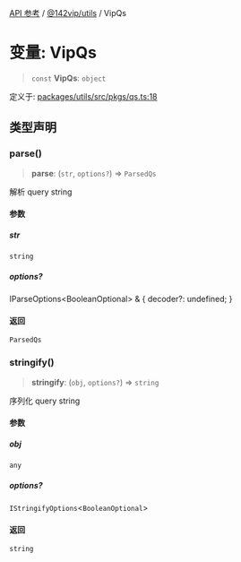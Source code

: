 [API 参考](../../../index.md) / [@142vip/utils](../index.md) / VipQs

# 变量: VipQs

> `const` **VipQs**: `object`

定义于: [packages/utils/src/pkgs/qs.ts:18](https://github.com/142vip/core-x/blob/d59cdcda9f62fc93dcb0efb54c66772997c75711/packages/utils/src/pkgs/qs.ts#L18)

## 类型声明

### parse()

> **parse**: (`str`, `options?`) => `ParsedQs`

解析 query string

#### 参数

##### str

`string`

##### options?

IParseOptions\<BooleanOptional\> & \{ decoder?: undefined; \}

#### 返回

`ParsedQs`

### stringify()

> **stringify**: (`obj`, `options?`) => `string`

序列化 query string

#### 参数

##### obj

`any`

##### options?

`IStringifyOptions`\<`BooleanOptional`\>

#### 返回

`string`

